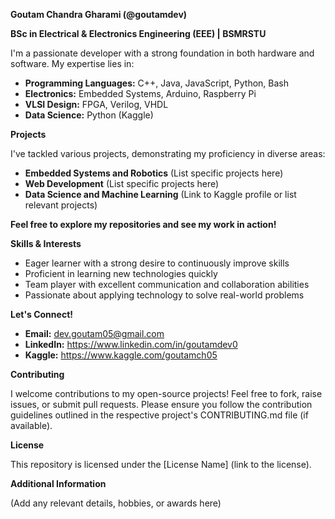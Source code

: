 **Goutam Chandra Gharami (@goutamdev)**

**BSc in Electrical & Electronics Engineering (EEE) | BSMRSTU**

I'm a passionate developer with a strong foundation in both hardware and software. My expertise lies in:

- **Programming Languages:** C++, Java, JavaScript, Python, Bash
- **Electronics:** Embedded Systems, Arduino, Raspberry Pi
- **VLSI Design:** FPGA, Verilog, VHDL
- **Data Science:** Python (Kaggle)

**Projects**

I've tackled various projects, demonstrating my proficiency in diverse areas:

* **Embedded Systems and Robotics** (List specific projects here)
* **Web Development** (List specific projects here)
* **Data Science and Machine Learning** (Link to Kaggle profile or list relevant projects)

**Feel free to explore my repositories and see my work in action!**

**Skills & Interests**

* Eager learner with a strong desire to continuously improve skills
* Proficient in learning new technologies quickly
* Team player with excellent communication and collaboration abilities
* Passionate about applying technology to solve real-world problems

**Let's Connect!**

- **Email:** dev.goutam05@gmail.com
- **LinkedIn:** https://www.linkedin.com/in/goutamdev0
- **Kaggle:** https://www.kaggle.com/goutamch05

**Contributing**

I welcome contributions to my open-source projects! Feel free to fork, raise issues, or submit pull requests. Please ensure you follow the contribution guidelines outlined in the respective project's CONTRIBUTING.md file (if available).

**License**

This repository is licensed under the [License Name] (link to the license).

**Additional Information**

(Add any relevant details, hobbies, or awards here)
